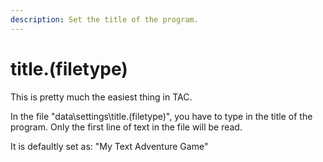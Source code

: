 ```yaml
---
description: Set the title of the program.
---
```


# title.\(filetype\)

This is pretty much the easiest thing in TAC. 

In the file "data\settings\title.\(filetype\)", you have to type in the title of the program. Only the first line of text in the file will be read.

It is defaultly set as: "My Text Adventure Game"


